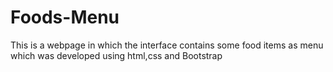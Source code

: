 # Foods-Menu
This is a webpage in which the interface contains some food items as menu which was developed using html,css and Bootstrap
